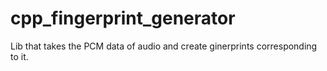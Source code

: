 # cpp_fingerprint_generator
Lib that takes the PCM  data of audio and create ginerprints corresponding to it.
